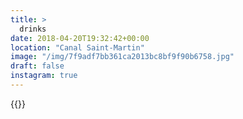 ```yaml
---
title: >
  drinks
date: 2018-04-20T19:32:42+00:00
location: "Canal Saint-Martin"
image: "/img/7f9adf7bb361ca2013bc8bf9f90b6758.jpg"
draft: false
instagram: true
---
```


{{<photo src="/img/7f9adf7bb361ca2013bc8bf9f90b6758.jpg">}}
